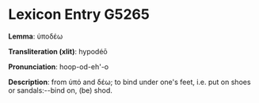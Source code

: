 # Lexicon Entry G5265

**Lemma**: ὑποδέω

**Transliteration (xlit)**: hypodéō

**Pronunciation**: hoop-od-eh'-o

**Description**:
from ὑπό and δέω; to bind under one's feet, i.e. put on shoes or sandals:--bind on, (be) shod.
